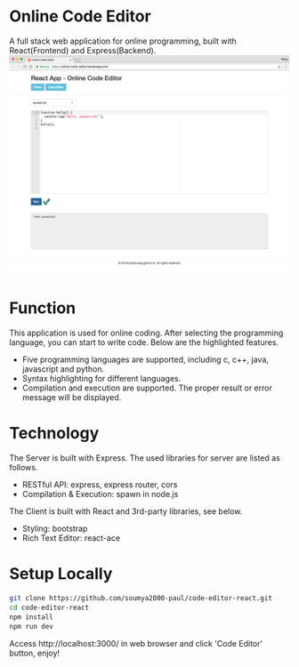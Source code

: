 # Online Code Editor
A full stack web application for online programming, built with React(Frontend) and Express(Backend).
<kbd>![image](/public/codeeditor.png)</kbd>

# Function
This application is used for online coding. After selecting the programming language, you can start to write code. Below are the highlighted features.
* Five programming languages are supported, including c, c++, java, javascript and python.
* Syntax highlighting for different languages.
* Compilation and execution are supported. The proper result or error message will be displayed.

# Technology
The Server is built with Express. The used libraries for server are listed as follows.
* RESTful API: express, express router, cors
* Compilation & Execution: spawn in node.js

The Client is built with React and 3rd-party libraries, see below.
* Styling: bootstrap
* Rich Text Editor: react-ace



# Setup Locally
```bash
git clone https://github.com/soumya2000-paul/code-editor-react.git
cd code-editor-react
npm install
npm run dev
```
Access http://localhost:3000/ in web browser and click 'Code Editor' button, enjoy!
